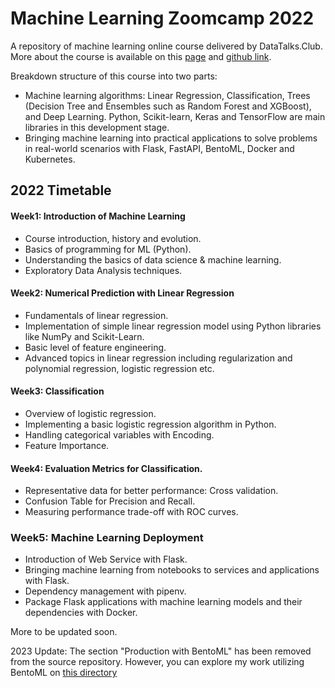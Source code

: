 # Machine Learning Zoomcamp 2022
A repository of machine learning online course delivered by DataTalks.Club. More about the course is available on this [page](https://datatalks.club/blog/machine-learning-zoomcamp.html) and [github link](https://github.com/DataTalksClub/machine-learning-zoomcamp).

Breakdown structure of this course into two parts: 
- Machine learning algorithms: Linear Regression, Classification, Trees (Decision Tree and Ensembles such as Random Forest and XGBoost), and Deep Learning. Python, Scikit-learn, Keras and TensorFlow are main libraries in this development stage. 
- Bringing machine learning into practical applications to solve problems in real-world scenarios with Flask, FastAPI, BentoML, Docker and Kubernetes. 

## 2022 Timetable
#### Week1: Introduction of Machine Learning
- Course introduction, history and evolution.
- Basics of programming for ML (Python).
- Understanding the basics of data science & machine learning.
- Exploratory Data Analysis techniques.

#### Week2: Numerical Prediction with Linear Regression
- Fundamentals of linear regression.
- Implementation of simple linear regression model using Python libraries like NumPy and Scikit-Learn.
- Basic level of feature engineering.
- Advanced topics in linear regression including regularization and polynomial regression, logistic regression etc.

#### Week3: Classification
- Overview of logistic regression.
- Implementing a basic logistic regression algorithm in Python.
- Handling categorical variables with Encoding.
- Feature Importance.

#### Week4: Evaluation Metrics for Classification.
- Representative data for better performance: Cross validation.
- Confusion Table for Precision and Recall.
- Measuring performance trade-off with ROC curves.

### Week5: Machine Learning Deployment
- Introduction of Web Service with Flask.
- Bringing machine learning from notebooks to services and applications with Flask. 
- Dependency management with pipenv.
- Package Flask applications with machine learning models and their dependencies with Docker.

More to be updated soon.





2023 Update: The section "Production with BentoML" has been removed from the source repository. However, you can explore my work utilizing BentoML on [this directory](https://github.com/rizdiaprilian/MLZoomcamp_2022/tree/master/07_Production_BentoML) 
